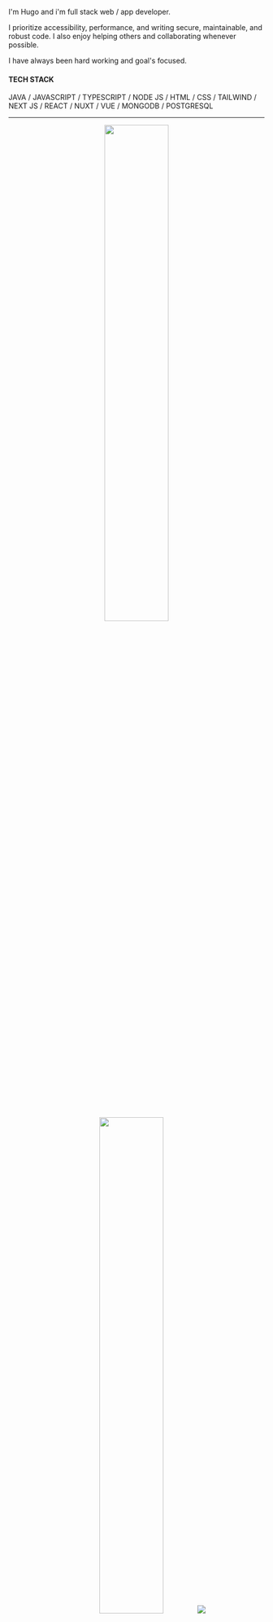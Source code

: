 I'm Hugo and i'm full stack web / app developer.

I prioritize accessibility, performance, and writing secure, maintainable, and robust code. I also enjoy helping others and collaborating whenever possible.

I have always been hard working and goal's focused.

#### TECH STACK

JAVA / JAVASCRIPT / TYPESCRIPT / NODE JS / HTML / CSS / TAILWIND / NEXT JS / REACT / NUXT / VUE / MONGODB / POSTGRESQL

---

<p align="center">
  <img height="50%" width="auto" src ="https://github-readme-stats.vercel.app/api?username=hugoqdesh&show_icons=true&count_private=true&theme=darcula&hide_border=true&hide=issues,contribs&bg_color=00000000">
  <img height="50%" width="auto" src ="https://github-readme-stats.vercel.app/api/top-langs/?username=hugoqdesh&layout=compact&hide_border=true&theme=darcula&bg_color=00000000&langs_count=6&hide=jupyter%20notebook,tex,css,php&exclude_repo=Pacman-AI">
  <img src ="https://github-readme-streak-stats.herokuapp.com?user=hugoqdesh&theme=darcula&hide_border=true&background=FFFFFF00">
</p>
